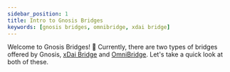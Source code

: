 ```yaml
---
sidebar_position: 1
title: Intro to Gnosis Bridges
keywords: [gnosis bridges, omnibridge, xdai bridge]
---
```


Welcome to Gnosis Bridges! 🎉 
Currently, there are two types of bridges offered by Gnosis, [xDai Bridge](https://bridge.gnosischain.com/) and [OmniBridge](https://omni.gnosischain.com/bridge). Let's take a quick look at both of these.

<Card
        title="What is Omni Bridge ?"
        subtitle="Omnibridge is a native token bridge that mints the canonical representations of bridged assets on Gnosis and connects Gnosis to Ethereum. The first time a token is bridged, a new ERC677 token contract is deployed on GC with an additional suffix to differentiate the token. It will say 'token name on xDai', as this was the original chain name prior to re-branding.The requested token amount is minted and sent to the account initiating the transfer (or an alternative receiver account specified by the sender).
        Read more here on architecture of Omni Bridge."
        url="/developers/category/interact-with-contracts-on-gnosis" 
/>

<Card
        title="What is xDai Bridge ?"
        subtitle="The xDai bridge is a native Dai bridge from Ethereum that is used to mint and burn xDai, the native asset used for gas and transaction fees on Gnosis. This bridge allows users to transform DAI (an ERC20 stable token) on the mainnet into xDAI on a compatible chain. xDAI tokens can then be sent quickly and with minimal cost on the xDAI network. The xDAI chain has been a breakout success in the Ethereum community, providing an easy way for vendors to accept a stable cryptocurrency. Read more here on architecture of xDai Bridge."
        url="/developers/category/interact-with-contracts-on-gnosis" 
/>

